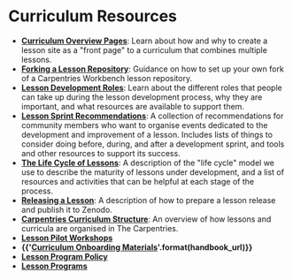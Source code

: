 # Curriculum Resources 

* [**Curriculum Overview Pages**](workshop-overview-lessons.md): Learn about how and why to create a lesson site as a "front page" to a curriculum that combines multiple lessons.
* [**Forking a Lesson Repository**](lesson-forks.md): Guidance on how to set up your own fork of a Carpentries Workbench lesson repository.
* [**Lesson Development Roles**](lesson-development-roles.md): Learn about the different roles that people can take up during the lesson development process, why they are important, and what resources are available to support them.
* [**Lesson Sprint Recommendations**](lesson-sprint-recommendations.md): A collection of recommendations for community members who want to organise events dedicated to the development and improvement of a lesson. Includes lists of things to consider doing before, during, and after a development sprint, and tools and other resources to support its success.
* [**The Life Cycle of Lessons**](lesson-life-cycle.md): A description of the "life cycle" model we use to describe the maturity of lessons under development, and a list of resources and activities that can be helpful at each stage of the process.
* [**Releasing a Lesson**](lesson-release.md): A description of how to prepare a lesson release and publish it to Zenodo.
* [**Carpentries Curriculum Structure**](curriculum-structure.md): An overview of how lessons and curricula are organised in The Carpentries.
* [**Lesson Pilot Workshops**](lesson-pilots)
* **{{'[Curriculum Onboarding Materials]({}/resources/curriculum/curriculum_onboarding.html)'.format(handbook_url)}}**
* [**Lesson Program Policy**](lesson-program-governance.md)
* [**Lesson Programs**](lesson-programs.md)

